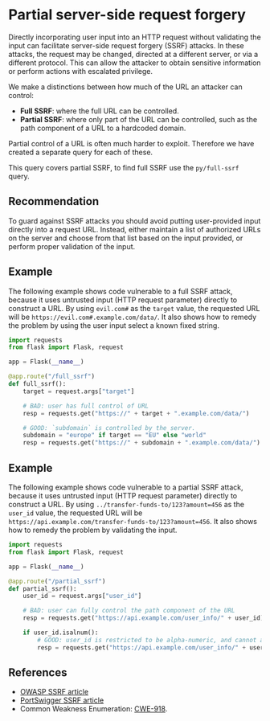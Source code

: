 # Partial server-side request forgery
Directly incorporating user input into an HTTP request without validating the input can facilitate server-side request forgery (SSRF) attacks. In these attacks, the request may be changed, directed at a different server, or via a different protocol. This can allow the attacker to obtain sensitive information or perform actions with escalated privilege.

We make a distinctions between how much of the URL an attacker can control:

* **Full SSRF**: where the full URL can be controlled.
* **Partial SSRF**: where only part of the URL can be controlled, such as the path component of a URL to a hardcoded domain.


Partial control of a URL is often much harder to exploit. Therefore we have created a separate query for each of these.

This query covers partial SSRF, to find full SSRF use the `py/full-ssrf` query.


## Recommendation
To guard against SSRF attacks you should avoid putting user-provided input directly into a request URL. Instead, either maintain a list of authorized URLs on the server and choose from that list based on the input provided, or perform proper validation of the input.


## Example
The following example shows code vulnerable to a full SSRF attack, because it uses untrusted input (HTTP request parameter) directly to construct a URL. By using `evil.com#` as the `target` value, the requested URL will be `https://evil.com#.example.com/data/`. It also shows how to remedy the problem by using the user input select a known fixed string.


```python
import requests
from flask import Flask, request

app = Flask(__name__)

@app.route("/full_ssrf")
def full_ssrf():
    target = request.args["target"]

    # BAD: user has full control of URL
    resp = requests.get("https://" + target + ".example.com/data/")

    # GOOD: `subdomain` is controlled by the server.
    subdomain = "europe" if target == "EU" else "world"
    resp = requests.get("https://" + subdomain + ".example.com/data/")

```

## Example
The following example shows code vulnerable to a partial SSRF attack, because it uses untrusted input (HTTP request parameter) directly to construct a URL. By using `../transfer-funds-to/123?amount=456` as the `user_id` value, the requested URL will be `https://api.example.com/transfer-funds-to/123?amount=456`. It also shows how to remedy the problem by validating the input.


```python
import requests
from flask import Flask, request

app = Flask(__name__)

@app.route("/partial_ssrf")
def partial_ssrf():
    user_id = request.args["user_id"]

    # BAD: user can fully control the path component of the URL
    resp = requests.get("https://api.example.com/user_info/" + user_id)

    if user_id.isalnum():
        # GOOD: user_id is restricted to be alpha-numeric, and cannot alter path component of URL
        resp = requests.get("https://api.example.com/user_info/" + user_id)

```

## References
* [OWASP SSRF article](https://owasp.org/www-community/attacks/Server_Side_Request_Forgery)
* [PortSwigger SSRF article](https://portswigger.net/web-security/ssrf)
* Common Weakness Enumeration: [CWE-918](https://cwe.mitre.org/data/definitions/918.html).

